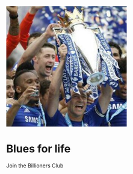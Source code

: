 <!DOCTYPE html>
<html>
<head>
    <title>Chelsea FootBall Club</title>
    <link rel="stylesheet" type="text/css" href="index.css">
</head>
<img src="blues.jpg">
<h1>Blues for life</h1>
Join the Billioners Club
<body>

</body>
</html>
